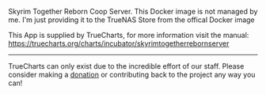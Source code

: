 Skyrim Together Reborn Coop Server. This Docker image is not managed by me. I'm just providing it to the TrueNAS Store from the offical Docker image

This App is supplied by TrueCharts, for more information visit the manual: https://truecharts.org/charts/incubator/skyrimtogetherrebornserver

---

TrueCharts can only exist due to the incredible effort of our staff.
Please consider making a [donation](https://truecharts.org/docs/about/sponsor) or contributing back to the project any way you can!
